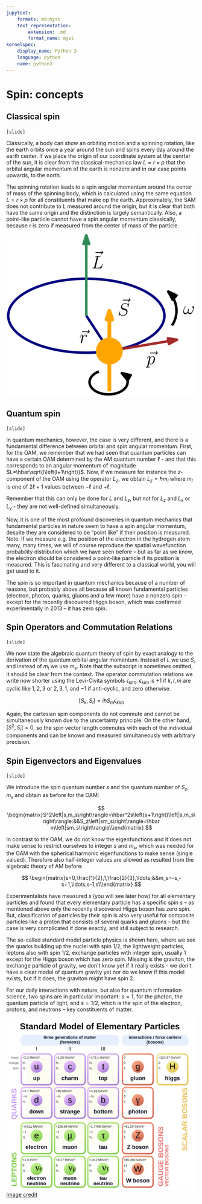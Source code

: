 ```yaml
---
jupytext:
    formats: md:myst
    text_representation:
        extension: .md
        format_name: myst
kernelspec:
    display_name: Python 3
    language: python
    name: python3
---
```


# Spin: concepts

## Classical spin

`[slide]`

Classically, a body can show an orbiting motion and a spinning rotation, like the earth orbits once a year around the sun and spins every day around the earth center. If we place the origin of our coordinate system at the cenrter of the sun, it is clear from the classical-mechanics law $L=r \times p$ that the orbital angular momentum of the earth is nonzero and in our case points upwards, to the north. 

The spinning rotation leads to a spin angular momentum around the center of mass of the spinning body, which is calculated using the same equation $L=r \times p$ for all constituents that make op the earth. Approximately, the SAM does not contribute to $L$ measured around the origin, but it is clear that both have the same origin and the distinction is largely semantically. Also, a point-like particle cannot have a spin angular momentum classically, because $r$ is zero if measured from the center of mass of the particle.

![spin-classical](figures/spin/spin-classical.png)



## Quantum spin

`[slide]`

In quantum mechanics, however, the case is very different, and there is a fundamental difference between orbital and spin angular momentum. First, for the OAM, we remember that we had seen that quantum particles can have a certain OAM determined by the AM quantum number $\ell$ - and that this corresponds to an angular momentum of magnitude $L=\hbar\sqrt{l\left(l+1\right)}$. Now, if we measure for instance the $z$-component of the OAM using the operator $L_z$, we obtain $L_z=\hbar m_l$ where $m_l$ is one of $2\ell+1$ values between $-\ell$ and $+\ell$. 

Remember that this can only be done for $L$ and $L_z$, but not for $L_z$ and $L_x$ or $L_y$ - they are not well-defined simultaneously. 

Now, it is one of the most profound discoveries in quantum mechanics that fundamental particles in nature seem to have a spin angular momentum, despite they are considered to be “point like” if their position is measured. Note: if we measure e.g. the position of the electron in the hydrogen atom many, many times, we will of course reproduce the spatial wavefunction probability distribution which we have seen before – but as far as we know, the electron should be considered a point-like particle if its position is measured. This is fascinating and very different to a classical world, you will get used to it. 

The spin is so important in quantum mechanics because of a number of reasons, but probably above all because all known fundamental particles (electron, photon, quarks, gluons and a few more) have a nonzero spin - except for the recently discovered Higgs boson, which was confirmed experimentally in 2013 – it has zero spin.

## Spin Operators and Commutation Relations

`[slide]`

We now state the algebraic quantum theory of spin by exact analogy to the derivation of the quantum orbital angular momentum. Instead of $L$ we use $S$, and instead of $m_l$ we use $m_s$. Note that the subscript is sometimes omitted, it should be clear from the context. The operator commutation relations we write now shorter using the Levi-Civita symbols $\epsilon_{klm}$. $\epsilon_{klm}$ is $+1$ if $k,l,m$ are cyclic like $1,2,3$ or $2,3,1$, and $-1$ if anti-cyclic, and zero otherwise.

$$
\left[S_k, S_l\right]=i \hbar S_m \epsilon_{k l m}
$$
 
Again, the cartesian spin components do not commute and cannot be simultaneously known  due to the uncertainty principle. On the other hand, $\left[S^2,S_i\right]=0$, so the spin vector length commutes with each of the individual components and can be known and measured simultaneously with arbitrary precision. 

## Spin Eigenvectors and Eigenvalues 

`[slide]`

We introduce the spin quantum number $s$ and the quantum number of $S_z$, $m_s$ and obtain as before for the OAM:

$$
\begin{matrix}S^2\left|s,m_s\right\rangle=\hbar^2s\left(s+1\right)\left|s,m_s\right\rangle:&&S_z\left|sm_s\right\rangle=\hbar m\left|sm_s\right\rangle\\\end{matrix}
$$

In contrast to the OAM, we do not know the eigenfunctions and it does not make sense to restrict ourselves to integer $s$ and $m_s$, which was needed for the OAM with the spherical harmonic eigenfunctions to make sense (single valued). Therefore also half-integer values are allowed as resulted from the algebraic theory of AM before: 

$$
\begin{matrix}s=0,\frac{1}{2},1,\frac{2}{3},\ldots;&&m_s=-s,-s+1,\ldots,s-1,s\\\end{matrix}
$$

Experimentalists have measured $s$ (you will see later how) for all elementary particles and found that every elementary particle has a specific spin $s$ – as mentioned above only the recently discovered Higgs boson has zero spin. But, classification of particles by their spin is also very useful for composite particles like a proton that consists of several quarks and gluons – but the case is very complicated if done exactly, and still subject to research. 

The so-called standard model particle physics is shown here, where we see the quarks building up the nuclei with spin $1/2$, the lightweight particles, leptons also with spin $1/2$, exchange particles with integer spin, usually $1$ except for the Higgs boson which has zero spin. Missing is the graviton, the exchange particle of gravity, we don't know yet if it really exists - we don't have a clear model of quantum gravity yet nor do we know if this model exists, but if it does, the graviton might have spin $2$.

For our daily interactions with nature, but also for quantum information science, two spins are in particular important: $s=1$, for the photon, the quantum particle of light, and $s=1/2$, which is the spin of the electron, protons, and neutrons – key constituents of matter. 

![standard-model](figures/spin/standard-model.png)
[Image credit](https://en.wikipedia.org/wiki/Standard_Model)





















